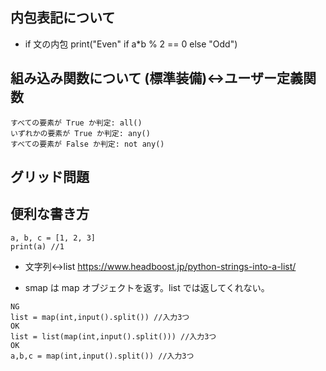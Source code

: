 ## 内包表記について

- if 文の内包
  print("Even" if a\*b % 2 == 0 else "Odd")

## 組み込み関数について (標準装備)<->ユーザー定義関数

```
すべての要素が True か判定: all()
いずれかの要素が True か判定: any()
すべての要素が False か判定: not any()
```

## グリッド問題

## 便利な書き方

```
a, b, c = [1, 2, 3]
print(a) //1
```

- 文字列<->list
  https://www.headboost.jp/python-strings-into-a-list/

- smap は map オブジェクトを返す。list では返してくれない。

```
NG
list = map(int,input().split()) //入力3つ
OK
list = list(map(int,input().split())) //入力3つ
OK
a,b,c = map(int,input().split()) //入力3つ
```
